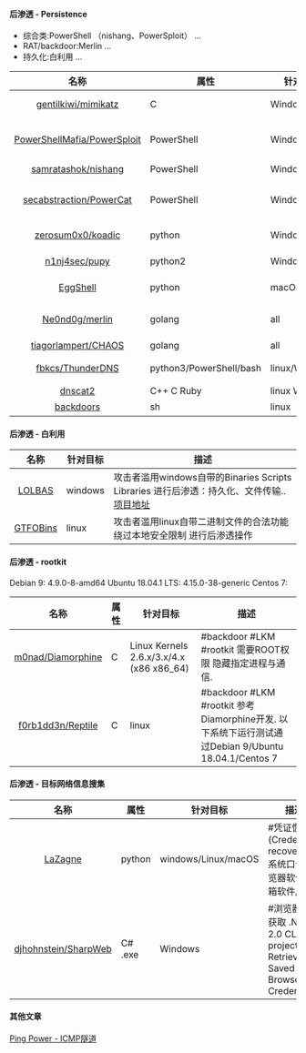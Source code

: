 #### 后渗透 - Persistence


* 综合类:PowerShell （nishang、PowerSploit） ...
* RAT/backdoor:Merlin ...
* 持久化:白利用 ...

|名称|属性|针对目标|描述|
|:-------------:|--|--|-----|
|[gentilkiwi/mimikatz](https://github.com/gentilkiwi/mimikatz)|C|Windows| 7k★ 从内存中提取plaintexts passwords/hash/PIN code/kerberos tickets|
|[PowerShellMafia/PowerSploit](https://github.com/PowerShellMafia/PowerSploit)|PowerShell|Windows| 5k★ A PowerShell Post-Exploitation Framework.代码执行 权限维持 AVbypass 提升权限 信息搜集|
|[samratashok/nishang](https://github.com/samratashok/nishang)|PowerShell|Windows| 3k★ 渗透测试全阶段都有用|
|[secabstraction/PowerCat](https://github.com/secabstraction/PowerCat)|PowerShell|Windows| 类似netcat的TCP/IP瑞士军刀 功能:File Transfer、Shells、UDP and SMB、SSL、Relays、Generate Payloads、Misc|
|[zerosum0x0/koadic](https://github.com/zerosum0x0/koadic)|python|Windows| 1k★ Koadic C3 COM Command & Control - JScript RAT|
|[n1nj4sec/pupy](https://github.com/n1nj4sec/pupy)|python2| Windows/linux | 4k★ #RAT Pupy is a cross-platform remote administration and post-exploitation tool|
|[EggShell](https://github.com/neoneggplant/EggShell)|python|macOS/Linux| #RAT iOS(Jailbroken)/macOS/Linux(OnlyFileManage)|
|[Ne0nd0g/merlin](https://github.com/Ne0nd0g/merlin)|golang|all| 2k★ #RAT  a cross-platform post-exploitation [HTTP/2] Command & Control  server and agent|
[tiagorlampert/CHAOS](https://github.com/tiagorlampert/CHAOS)|golang|all| 1k★ #RAT cross-platform keylogger|
|[fbkcs/ThunderDNS](https://github.com/fbkcs/ThunderDNS)|python3/PowerShell/bash|linux/Win| #backdoor 通过DNS协议转发TCP流量(forward TCP traffic over DNS protocol) 支持socks5|
|[dnscat2](https://github.com/iagox86/dnscat2)|C++ C Ruby|linux Win32| #backdoor #DNS|
|[backdoors](https://github.com/iamckn/backdoors)|sh|linux|#backdoor [利用SSH日志触发的后门分析](http://www.freebuf.com/articles/system/185942.html)|


#### 后渗透 - 白利用

|名称|针对目标|描述|
|:-------------:|--|-----|
|[LOLBAS](https://lolbas-project.github.io/)|windows|攻击者滥用windows自带的Binaries Scripts Libraries 进行后渗透：持久化、文件传输.. [项目地址](https://github.com/LOLBAS-Project/LOLBAS)|
|[GTFOBins](https://gtfobins.github.io/)|linux|攻击者滥用linux自带二进制文件的合法功能 绕过本地安全限制 进行后渗透操作|

#### 后渗透 - rootkit

Debian 9: 4.9.0-8-amd64 Ubuntu 18.04.1 LTS: 4.15.0-38-generic Centos 7:

|名称|属性|针对目标|描述|
|:-------------:|--|--|-----|
|[m0nad/Diamorphine](https://github.com/m0nad/Diamorphine)|C|Linux Kernels 2.6.x/3.x/4.x (x86 x86_64)|#backdoor #LKM #rootkit 需要ROOT权限 隐藏指定进程与通信.|
|[f0rb1dd3n/Reptile](https://github.com/f0rb1dd3n/Reptile)|C|linux|#backdoor #LKM #rootkit 参考Diamorphine开发. 以下系统下运行测试通过Debian 9/Ubuntu 18.04.1/Centos 7|


#### 后渗透 - 目标网络信息搜集

|名称|属性|针对目标|描述|
|:-------------:|--|--|-----|
|[LaZagne](https://github.com/AlessandroZ/LaZagne)|python|windows/Linux/macOS| #凭证恢复(Credentials recovery):系统口令/浏览器软件/邮箱软件/wifi|
|[djhohnstein/SharpWeb](https://github.com/djhohnstein/SharpWeb)|C# .exe|Windows|#浏览器凭证获取 .NET 2.0 CLR project. Retrieve All Saved Browser Credentials.|

#### 其他文章

[Ping Power - ICMP隧道](https://medium.com/bugbountywriteup/ping-power-icmp-tunnel-31e2abb2aaea)
